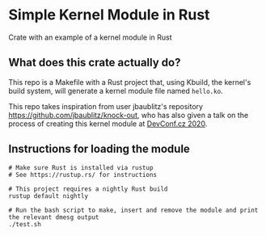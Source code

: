 # Simple Kernel Module in Rust
Crate with an example of a kernel module in Rust

## What does this crate actually do?
This repo is a Makefile with a Rust project that, using Kbuild, the kernel's build system, will generate 
a kernel module file named `hello.ko`.

This repo takes inspiration from user jbaublitz's repository https://github.com/jbaublitz/knock-out, who has 
also given a talk on the process of creating this kernel module at 
[DevConf.cz 2020](https://www.youtube.com/watch?v=oacmnKlWZT8&t=32s).

## Instructions for loading the module
```
# Make sure Rust is installed via rustup
# See https://rustup.rs/ for instructions

# This project requires a nightly Rust build
rustup default nightly

# Run the bash script to make, insert and remove the module and print the relevant dmesg output
./test.sh

```
